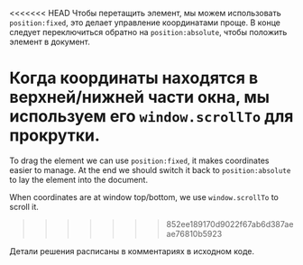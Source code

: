 <<<<<<< HEAD
Чтобы перетащить элемент, мы можем использовать `position:fixed`, это делает управление координатами проще. В конце следует переключиться обратно на `position:absolute`, чтобы положить элемент в документ.

Когда координаты находятся в верхней/нижней части окна, мы используем его `window.scrollTo` для прокрутки.
=======
To drag the element we can use `position:fixed`, it makes coordinates easier to manage. At the end we should switch it back to `position:absolute` to lay the element into the document.

When coordinates are at window top/bottom, we use `window.scrollTo` to scroll it.
>>>>>>> 852ee189170d9022f67ab6d387aeae76810b5923

Детали решения расписаны в комментариях в исходном коде.
